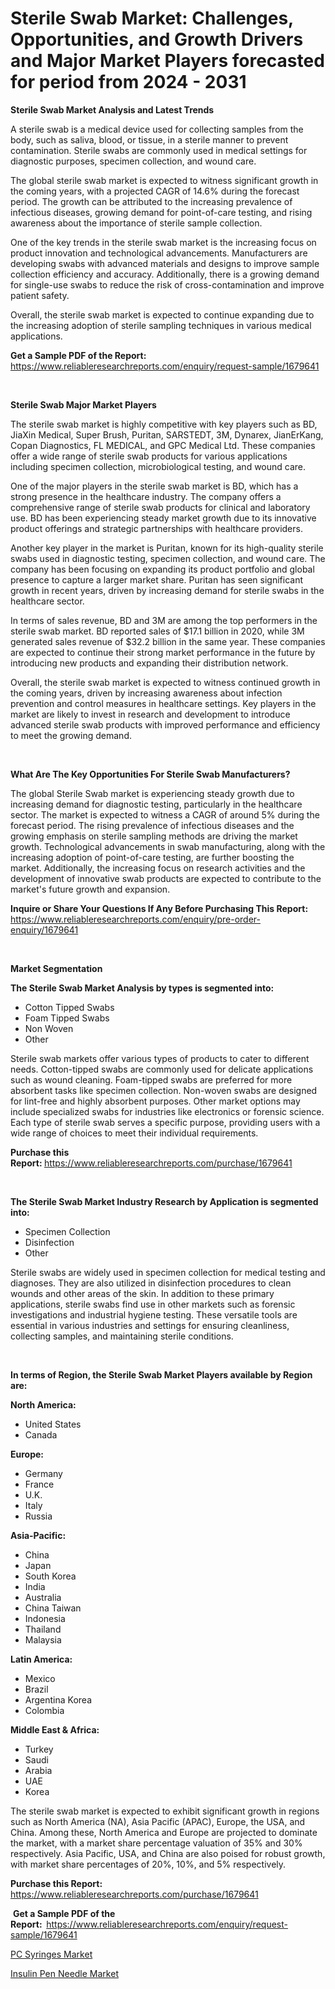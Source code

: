 <p><h1>Sterile Swab Market: Challenges, Opportunities, and Growth Drivers and Major Market Players forecasted for period from 2024 - 2031</h1></p><p><strong>Sterile Swab Market Analysis and Latest Trends</strong></p>
<p><p>A sterile swab is a medical device used for collecting samples from the body, such as saliva, blood, or tissue, in a sterile manner to prevent contamination. Sterile swabs are commonly used in medical settings for diagnostic purposes, specimen collection, and wound care.</p><p>The global sterile swab market is expected to witness significant growth in the coming years, with a projected CAGR of 14.6% during the forecast period. The growth can be attributed to the increasing prevalence of infectious diseases, growing demand for point-of-care testing, and rising awareness about the importance of sterile sample collection.</p><p>One of the key trends in the sterile swab market is the increasing focus on product innovation and technological advancements. Manufacturers are developing swabs with advanced materials and designs to improve sample collection efficiency and accuracy. Additionally, there is a growing demand for single-use swabs to reduce the risk of cross-contamination and improve patient safety.</p><p>Overall, the sterile swab market is expected to continue expanding due to the increasing adoption of sterile sampling techniques in various medical applications.</p></p>
<p><strong>Get a Sample PDF of the Report:&nbsp;</strong> <a href="https://www.reliableresearchreports.com/enquiry/request-sample/1679641">https://www.reliableresearchreports.com/enquiry/request-sample/1679641</a></p>
<p>&nbsp;</p>
<p><strong>Sterile Swab Major Market Players</strong></p>
<p><p>The sterile swab market is highly competitive with key players such as BD, JiaXin Medical, Super Brush, Puritan, SARSTEDT, 3M, Dynarex, JianErKang, Copan Diagnostics, FL MEDICAL, and GPC Medical Ltd. These companies offer a wide range of sterile swab products for various applications including specimen collection, microbiological testing, and wound care.</p><p>One of the major players in the sterile swab market is BD, which has a strong presence in the healthcare industry. The company offers a comprehensive range of sterile swab products for clinical and laboratory use. BD has been experiencing steady market growth due to its innovative product offerings and strategic partnerships with healthcare providers.</p><p>Another key player in the market is Puritan, known for its high-quality sterile swabs used in diagnostic testing, specimen collection, and wound care. The company has been focusing on expanding its product portfolio and global presence to capture a larger market share. Puritan has seen significant growth in recent years, driven by increasing demand for sterile swabs in the healthcare sector.</p><p>In terms of sales revenue, BD and 3M are among the top performers in the sterile swab market. BD reported sales of $17.1 billion in 2020, while 3M generated sales revenue of $32.2 billion in the same year. These companies are expected to continue their strong market performance in the future by introducing new products and expanding their distribution network.</p><p>Overall, the sterile swab market is expected to witness continued growth in the coming years, driven by increasing awareness about infection prevention and control measures in healthcare settings. Key players in the market are likely to invest in research and development to introduce advanced sterile swab products with improved performance and efficiency to meet the growing demand.</p></p>
<p>&nbsp;</p>
<p><strong>What Are The Key Opportunities For Sterile Swab Manufacturers?</strong></p>
<p><p>The global Sterile Swab market is experiencing steady growth due to increasing demand for diagnostic testing, particularly in the healthcare sector. The market is expected to witness a CAGR of around 5% during the forecast period. The rising prevalence of infectious diseases and the growing emphasis on sterile sampling methods are driving the market growth. Technological advancements in swab manufacturing, along with the increasing adoption of point-of-care testing, are further boosting the market. Additionally, the increasing focus on research activities and the development of innovative swab products are expected to contribute to the market's future growth and expansion.</p></p>
<p><strong>Inquire or Share Your Questions If Any Before Purchasing This Report:</strong> <a href="https://www.reliableresearchreports.com/enquiry/pre-order-enquiry/1679641">https://www.reliableresearchreports.com/enquiry/pre-order-enquiry/1679641</a></p>
<p>&nbsp;</p>
<p><strong>Market Segmentation</strong></p>
<p><strong>The Sterile Swab Market Analysis by types is segmented into:</strong></p>
<p><ul><li>Cotton Tipped Swabs</li><li>Foam Tipped Swabs</li><li>Non Woven</li><li>Other</li></ul></p>
<p><p>Sterile swab markets offer various types of products to cater to different needs. Cotton-tipped swabs are commonly used for delicate applications such as wound cleaning. Foam-tipped swabs are preferred for more absorbent tasks like specimen collection. Non-woven swabs are designed for lint-free and highly absorbent purposes. Other market options may include specialized swabs for industries like electronics or forensic science. Each type of sterile swab serves a specific purpose, providing users with a wide range of choices to meet their individual requirements.</p></p>
<p><strong>Purchase this Report:&nbsp;</strong><a href="https://www.reliableresearchreports.com/purchase/1679641">https://www.reliableresearchreports.com/purchase/1679641</a></p>
<p>&nbsp;</p>
<p><strong>The Sterile Swab Market Industry Research by Application is segmented into:</strong></p>
<p><ul><li>Specimen Collection</li><li>Disinfection</li><li>Other</li></ul></p>
<p><p>Sterile swabs are widely used in specimen collection for medical testing and diagnoses. They are also utilized in disinfection procedures to clean wounds and other areas of the skin. In addition to these primary applications, sterile swabs find use in other markets such as forensic investigations and industrial hygiene testing. These versatile tools are essential in various industries and settings for ensuring cleanliness, collecting samples, and maintaining sterile conditions.</p></p>
<p>&nbsp;</p>
<p><strong>In terms of Region, the Sterile Swab Market Players available by Region are:</strong></p>
<p>
    <p> <strong> North America: </strong>
        <ul>
            <li>United States</li>
            <li>Canada</li>
        </ul>
        </p> 
    <p> <strong> Europe: </strong>
        <ul>
            <li>Germany</li>
            <li>France</li>
            <li>U.K.</li>
            <li>Italy</li>
            <li>Russia</li>
        </ul>
        </p> 
    <p> <strong> Asia-Pacific: </strong>
        <ul>
            <li>China</li>
            <li>Japan</li>
            <li>South Korea</li>
            <li>India</li>
            <li>Australia</li>
            <li>China Taiwan</li>
            <li>Indonesia</li>
            <li>Thailand</li>
            <li>Malaysia</li>
        </ul>
        </p> 
    <p> <strong> Latin America: </strong>
        <ul>
            <li>Mexico</li>
            <li>Brazil</li>
            <li>Argentina Korea</li>
            <li>Colombia</li>
        </ul>
        </p> 
    <p> <strong> Middle East & Africa: </strong>
        <ul>
            <li>Turkey</li>
            <li>Saudi</li>
            <li>Arabia</li>
            <li>UAE</li>
            <li>Korea</li>
        </ul>
    </p>
    </p>
<p><p>The sterile swab market is expected to exhibit significant growth in regions such as North America (NA), Asia Pacific (APAC), Europe, the USA, and China. Among these, North America and Europe are projected to dominate the market, with a market share percentage valuation of 35% and 30% respectively. Asia Pacific, USA, and China are also poised for robust growth, with market share percentages of 20%, 10%, and 5% respectively.</p></p>
<p><strong>Purchase this Report: </strong><a href="https://www.reliableresearchreports.com/purchase/1679641">https://www.reliableresearchreports.com/purchase/1679641</a></p>
<p>&nbsp;<strong>Get a Sample PDF of the Report:&nbsp;&nbsp;</strong><a href="https://www.reliableresearchreports.com/enquiry/request-sample/1679641">https://www.reliableresearchreports.com/enquiry/request-sample/1679641</a></p>
<p><strong></strong></p>
<p><p><a href="https://github.com/khansimonweber1lqujlwoz15d/Market-Research-Report-List-1/blob/main/pc-syringes-market.md">PC Syringes Market</a></p><p><a href="https://github.com/Sherrillcrooksxa8i18ucf2m/Market-Research-Report-List-1/blob/main/insulin-pen-needle-market.md">Insulin Pen Needle Market</a></p></p>